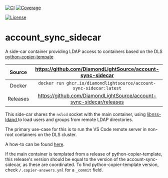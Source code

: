 [![CI](https://github.com/DiamondLightSource/account-sync-sidecar/actions/workflows/ci.yml/badge.svg)](https://github.com/DiamondLightSource/account-sync-sidecar/actions/workflows/ci.yml)
[![Coverage](https://codecov.io/gh/DiamondLightSource/account-sync-sidecar/branch/main/graph/badge.svg)](https://codecov.io/gh/DiamondLightSource/account-sync-sidecar)

[![License](https://img.shields.io/badge/License-Apache%202.0-blue.svg)](https://www.apache.org/licenses/LICENSE-2.0)

# account_sync_sidecar

A side-car container providing LDAP access to containers based on the DLS [python-copier-tempate](https://github.com/DiamondLightSource/python-copier-template)

Source          | <https://github.com/DiamondLightSource/account-sync-sidecar>
:---:           | :---:
Docker          | `docker run ghcr.io/diamondlightsource/account-sync-sidecar:latest`
Releases        | <https://github.com/DiamondLightSource/account-sync-sidecar/releases>

This side-car shares the `nslcd` socket with the main container, using [libnss-ldapd ](https://wiki.debian.org/LDAP/NSS) to load users and groups from remote LDAP directories.

The primary use-case for this is to run the VS Code remote server in non-root containers on the DLS cluster.

A how-to can be found [here](https://github.com/DiamondLightSource/python-copier-template/tree/main/docs/how-to/debug-in-cluster.md). 

If the main container is templated from a release of python-copier-template, this release's version should be equal to the version of the account-sync-sidecar, as these are coordinated. To find python-copier-template version, check `/.copier-answers.yml` for a `_commit` field.

